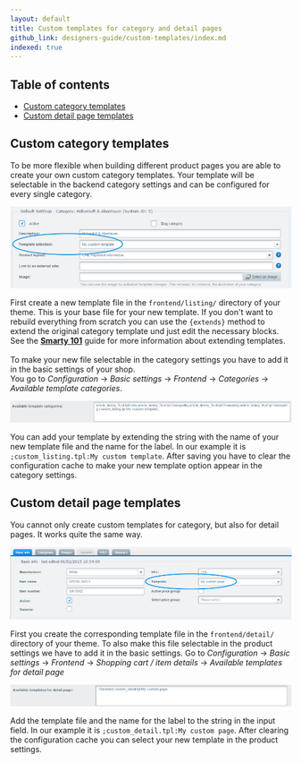 ```yaml
---
layout: default
title: Custom templates for category and detail pages
github_link: designers-guide/custom-templates/index.md
indexed: true
---
```


## Table of contents
-   [Custom category templates](#custom-category-templates)
-   [Custom detail page templates](#custom-detail-page-templates)

## Custom category templates
To be more flexible when building different product pages you are able to create your own custom category templates. Your template will be selectable in the backend category settings and can be configured for every single category.

![Custom category templates](custom_category_templates.jpg)

First create a new template file in the `frontend/listing/` directory of your theme. This is your base file for your new template. If you don't want to rebuild everything from scratch you can use the `{extends}` method to extend the original category template und just edit the necessary blocks. See the <a href="{{ site.url }}/designers-guide/smarty/" target="_blank"><strong>Smarty 101</strong></a> guide for more information about extending templates.
<br />
<br />
To make your new file selectable in the category settings you have to add it in the basic settings of your shop.  
You go to *Configuration* -> *Basic settings* -> *Frontend* -> *Categories* -> *Available template categories*. 

![Custom category templates](custom_category_templates_2.jpg)

You can add your template by extending the string with the name of your new template file and the name for the label. In our example it is `;custom_listing.tpl:My custom template`. After saving you have to clear the configuration cache to make your new template option appear in the category settings.

## Custom detail page templates
You cannot only create custom templates for category, but also for detail pages. It works quite the same way.

![Custom detail page templates](custom_detail_page_templates.jpg)

First you create the corresponding template file in the `frontend/detail/` directory of your theme. To also make this file selectable in the product settings we have to add it in the basic settings.
Go to *Configuration* -> *Basic settings* -> *Frontend* -> *Shopping cart / item details* -> *Available templates for detail page*

![Custom detail page templates](custom_detail_page_templates_2.jpg)

Add the template file and the name for the label to the string in the input field. In our example it is `;custom_detail.tpl:My custom page`. After clearing the configuration cache you can select your new template in the product settings.

